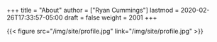 +++
title = "About"
author = ["Ryan Cummings"]
lastmod = 2020-02-26T17:33:57-05:00
draft = false
weight = 2001
+++

{{< figure src="/img/site/profile.jpg" link="/img/site/profile.jpg" >}}

